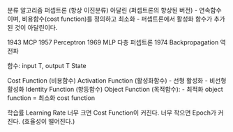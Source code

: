 분류 알고리즘
    퍼셉트론 (항상 이진분류)
    아달린 (퍼셉트론의 향상된 버전)
        - 연속함수이며, 비용함수(cost function)를 정의하고 최소화
        - 퍼셉트론에서 활성화 함수가 추가된 것이 아달린이다.

1943 MCP
1957 Perceptron
1969 MLP 다층 퍼셉트론
1974 Backpropagation 역전파

함수: input T, output T State

Cost Function (비용함수)
Activation Function (활성화함수)
    - 선형 활성화
    - 비선형 활성화
Identity Function (항등함수)
Object Function (목적함수): 
    - 최적화 object function = 최소화 cost function

학습률 Learning Rate
    너무 크면 Cost Function이 커진다.
    너무 작으면 Epoch가 커진다. (효율성이 떨어진다.)